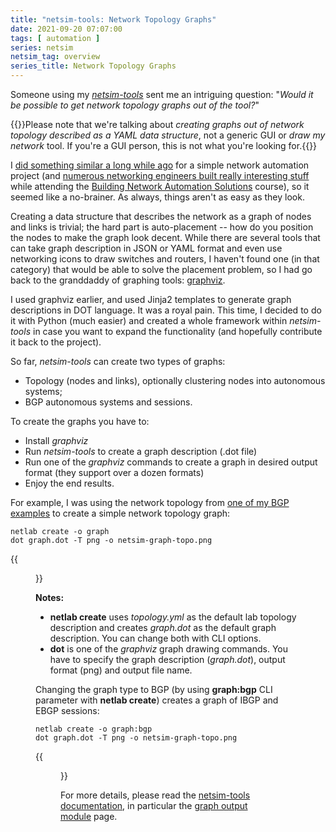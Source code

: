 ```yaml
---
title: "netsim-tools: Network Topology Graphs"
date: 2021-09-20 07:07:00
tags: [ automation ]
series: netsim
netsim_tag: overview
series_title: Network Topology Graphs
---
```

Someone using my *[netsim-tools](https://netsim-tools.readthedocs.io)* sent me an intriguing question: "*Would it be possible to get network topology graphs out of the tool?*"

{{<note info>}}Please note that we're talking about *creating graphs out of network topology described as a YAML data structure*, not a generic GUI or *draw my network* tool. If you're a GUI person, this is not what you're looking for.{{</note>}}

I [did something similar a long while ago](https://my.ipspace.net/bin/list?id=Ansible#SAMPLES) for a simple network automation project (and [numerous networking engineers built really interesting stuff](https://www.ipspace.net/NetAutSol/Solutions#Network_Diagrams) while attending the [Building Network Automation Solutions](https://www.ipspace.net/Building_Network_Automation_Solutions) course), so it seemed like a no-brainer. As always, things aren't as easy as they look.
<!--more-->
Creating a data structure that describes the network as a graph of nodes and links is trivial; the hard part is auto-placement -- how do you position the nodes to make the graph look decent. While there are several tools that can take graph description in JSON or YAML format and even use networking icons to draw switches and routers, I haven't found one (in that category) that would be able to solve the placement problem, so I had go back to the granddaddy of graphing tools: [graphviz](https://graphviz.org/).

I used graphviz earlier, and used Jinja2 templates to generate graph descriptions in DOT language. It was a royal pain. This time, I decided to do it with Python (much easier) and created a whole framework within *netsim-tools* in case you want to expand the functionality (and hopefully contribute it back to the project).

So far, *netsim-tools* can create two types of graphs:

* Topology (nodes and links), optionally clustering nodes into autonomous systems;
* BGP autonomous systems and sessions.

To create the graphs you have to:

* Install *graphviz*
* Run *netsim-tools* to create a graph description (.dot file)
* Run one of the *graphviz* commands to create a graph in desired output format (they support over a dozen formats)
* Enjoy the end results.

For example, I was using the network topology from [one of my BGP examples](https://github.com/ipspace/netsim-examples/tree/master/BGP/LocPref-Prepend) to create a simple network topology graph:

```
netlab create -o graph
dot graph.dot -T png -o netsim-graph-topo.png
```

{{<figure src="netsim-graph-topo.png" caption="Lab topology (nodes and links)">}}

**Notes:**

* **netlab create** uses *topology.yml* as the default lab topology description and creates *graph.dot* as the default graph description. You can change both with CLI options.
* **dot** is one of the *graphviz* graph drawing commands. You have to specify the graph description (*graph.dot*), output format (png) and output file name.

Changing the graph type to BGP (by using **graph:bgp** CLI parameter with **netlab create**) creates a graph of IBGP and EBGP sessions:

```
netlab create -o graph:bgp
dot graph.dot -T png -o netsim-graph-topo.png
```

{{<figure src="netsim-graph-bgp.png" caption="BGP sessions">}}

For more details, please read the [netsim-tools documentation](https://netsim-tools.readthedocs.io/en/latest/index.html), in particular the [graph output module](https://netsim-tools.readthedocs.io/en/latest/outputs/graph.html) page.

